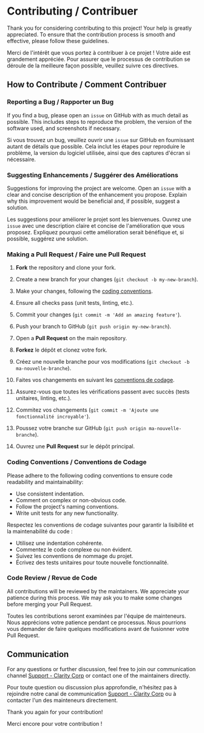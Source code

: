 # Contributing / Contribuer

Thank you for considering contributing to this project! Your help is greatly appreciated. To ensure that the contribution process is smooth and effective, please follow these guidelines.

Merci de l'intérêt que vous portez à contribuer à ce projet ! Votre aide est grandement appréciée. Pour assurer que le processus de contribution se déroule de la meilleure façon possible, veuillez suivre ces directives.

## How to Contribute / Comment Contribuer

### Reporting a Bug / Rapporter un Bug

If you find a bug, please open an `issue` on GitHub with as much detail as possible. This includes steps to reproduce the problem, the version of the software used, and screenshots if necessary.

Si vous trouvez un bug, veuillez ouvrir une `issue` sur GitHub en fournissant autant de détails que possible. Cela inclut les étapes pour reproduire le problème, la version du logiciel utilisée, ainsi que des captures d'écran si nécessaire.

### Suggesting Enhancements / Suggérer des Améliorations

Suggestions for improving the project are welcome. Open an `issue` with a clear and concise description of the enhancement you propose. Explain why this improvement would be beneficial and, if possible, suggest a solution.

Les suggestions pour améliorer le projet sont les bienvenues. Ouvrez une `issue` avec une description claire et concise de l'amélioration que vous proposez. Expliquez pourquoi cette amélioration serait bénéfique et, si possible, suggérez une solution.

### Making a Pull Request / Faire une Pull Request

1. **Fork** the repository and clone your fork.
2. Create a new branch for your changes (`git checkout -b my-new-branch`).
3. Make your changes, following the [coding conventions](#coding-conventions).
4. Ensure all checks pass (unit tests, linting, etc.).
5. Commit your changes (`git commit -m 'Add an amazing feature'`).
6. Push your branch to GitHub (`git push origin my-new-branch`).
7. Open a **Pull Request** on the main repository.

1. **Forkez** le dépôt et clonez votre fork.
2. Créez une nouvelle branche pour vos modifications (`git checkout -b ma-nouvelle-branche`).
3. Faites vos changements en suivant les [conventions de codage](#conventions-de-codage).
4. Assurez-vous que toutes les vérifications passent avec succès (tests unitaires, linting, etc.).
5. Commitez vos changements (`git commit -m 'Ajoute une fonctionnalité incroyable'`).
6. Poussez votre branche sur GitHub (`git push origin ma-nouvelle-branche`).
7. Ouvrez une **Pull Request** sur le dépôt principal.

### Coding Conventions / Conventions de Codage

Please adhere to the following coding conventions to ensure code readability and maintainability:

- Use consistent indentation.
- Comment on complex or non-obvious code.
- Follow the project's naming conventions.
- Write unit tests for any new functionality.

Respectez les conventions de codage suivantes pour garantir la lisibilité et la maintenabilité du code :

- Utilisez une indentation cohérente.
- Commentez le code complexe ou non évident.
- Suivez les conventions de nommage du projet.
- Écrivez des tests unitaires pour toute nouvelle fonctionnalité.

### Code Review / Revue de Code

All contributions will be reviewed by the maintainers. We appreciate your patience during this process. We may ask you to make some changes before merging your Pull Request.

Toutes les contributions seront examinées par l'équipe de mainteneurs. Nous apprécions votre patience pendant ce processus. Nous pourrions vous demander de faire quelques modifications avant de fusionner votre Pull Request.

## Communication

For any questions or further discussion, feel free to join our communication channel [Support - Clarity Corp](https://discord.gg/claritycorp) or contact one of the maintainers directly.

Pour toute question ou discussion plus approfondie, n'hésitez pas à rejoindre notre canal de communication [Support - Clarity Corp](https://discord.gg/claritycorp) ou à contacter l'un des mainteneurs directement.

Thank you again for your contribution!

Merci encore pour votre contribution !
